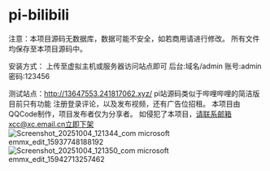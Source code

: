 # pi-bilibili
注意：本项目源码无数据库，数据可能不安全，如若商用请进行修改。
所有文件均保存至本项目源码中。

安装方式：
上传至虚拟主机或服务器访问站点即可
后台:域名/admin
账号:admin
密码:123456





测试站点：http://13647553.241817062.xyz/
pi站源码类似于哔哩哔哩的简洁版
目前只有功能
注册登录评论，以及发布视频，还有广告位招租。
本项目由QQCode制作，项目发布者仅为分享者。
如侵犯了本项目，请联系邮箱xcc@xc.email.cn立即下架
![Screenshot_20251004_121344_com microsoft emmx_edit_15937748188192](https://github.com/user-attachments/assets/8b6346e1-d6a4-4283-b0c4-4890b2486410)
![Screenshot_20251004_121350_com microsoft emmx_edit_15942713257462](https://github.com/user-attachments/assets/6816db1d-bfae-4c34-a046-c88103ed198d)
